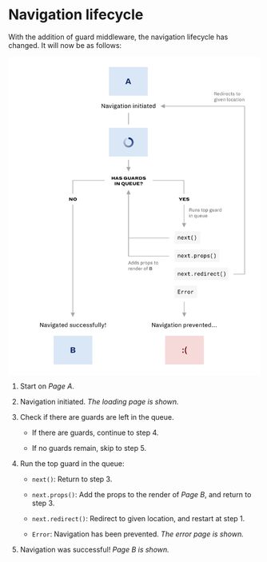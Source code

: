 # Navigation lifecycle

With the addition of guard middleware, the navigation lifecycle has changed. It will now be as follows:

<p align="center">
  <img src="img/lifecycle.png" alt="Lifecycle flowchart" width="600" style="display: block; margin: 0 auto;" />
</p>

1. Start on _Page A_.

2. Navigation initiated. _The loading page is shown._

3. Check if there are guards are left in the queue.

   - If there are guards, continue to step 4.

   - If no guards remain, skip to step 5.

4. Run the top guard in the queue:

   - `next()`: Return to step 3.

   - `next.props()`: Add the props to the render of _Page B_, and return to step 3.

   - `next.redirect()`: Redirect to given location, and restart at step 1.

   - `Error`: Navigation has been prevented. _The error page is shown._

5. Navigation was successful! _Page B is shown._
